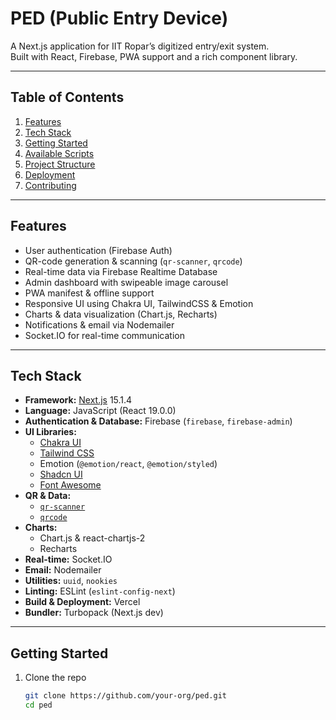 # PED (Public Entry Device)

A Next.js application for IIT Ropar’s digitized entry/exit system.  
Built with React, Firebase, PWA support and a rich component library.

---

## Table of Contents

1. [Features](#features)  
2. [Tech Stack](#tech-stack)  
3. [Getting Started](#getting-started)  
4. [Available Scripts](#available-scripts)  
5. [Project Structure](#project-structure)  
6. [Deployment](#deployment)  
7. [Contributing](#contributing)  

---

## Features

- User authentication (Firebase Auth)  
- QR-code generation & scanning (`qr-scanner`, `qrcode`)  
- Real-time data via Firebase Realtime Database  
- Admin dashboard with swipeable image carousel  
- PWA manifest & offline support  
- Responsive UI using Chakra UI, TailwindCSS & Emotion  
- Charts & data visualization (Chart.js, Recharts)  
- Notifications & email via Nodemailer  
- Socket.IO for real-time communication  

---

## Tech Stack

- **Framework:** [Next.js](https://nextjs.org/) 15.1.4  
- **Language:** JavaScript (React 19.0.0)  
- **Authentication & Database:** Firebase (`firebase`, `firebase-admin`)  
- **UI Libraries:**  
  - [Chakra UI](https://chakra-ui.com/)  
  - [Tailwind CSS](https://tailwindcss.com/)  
  - Emotion (`@emotion/react`, `@emotion/styled`)  
  - [Shadcn UI](https://github.com/shadcn/ui)  
  - [Font Awesome](https://fontawesome.com/)  
- **QR & Data:**  
  - [`qr-scanner`](https://github.com/nimiq/qr-scanner)  
  - [`qrcode`](https://github.com/soldair/node-qrcode)  
- **Charts:**  
  - Chart.js & react-chartjs-2  
  - Recharts  
- **Real-time:** Socket.IO  
- **Email:** Nodemailer  
- **Utilities:** `uuid`, `nookies`  
- **Linting:** ESLint (`eslint-config-next`)  
- **Build & Deployment:** Vercel  
- **Bundler:** Turbopack (Next.js dev)  

---

## Getting Started

1. Clone the repo  
   ```bash
   git clone https://github.com/your-org/ped.git
   cd ped
